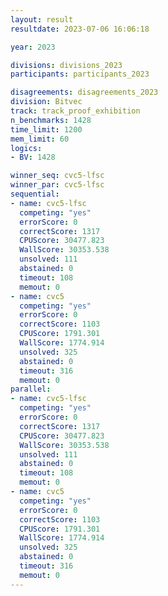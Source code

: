 ```yaml
---
layout: result
resultdate: 2023-07-06 16:06:18

year: 2023

divisions: divisions_2023
participants: participants_2023

disagreements: disagreements_2023
division: Bitvec
track: track_proof_exhibition
n_benchmarks: 1428
time_limit: 1200
mem_limit: 60
logics:
- BV: 1428

winner_seq: cvc5-lfsc
winner_par: cvc5-lfsc
sequential:
- name: cvc5-lfsc
  competing: "yes"
  errorScore: 0
  correctScore: 1317
  CPUScore: 30477.823
  WallScore: 30353.538
  unsolved: 111
  abstained: 0
  timeout: 108
  memout: 0
- name: cvc5
  competing: "yes"
  errorScore: 0
  correctScore: 1103
  CPUScore: 1791.301
  WallScore: 1774.914
  unsolved: 325
  abstained: 0
  timeout: 316
  memout: 0
parallel:
- name: cvc5-lfsc
  competing: "yes"
  errorScore: 0
  correctScore: 1317
  CPUScore: 30477.823
  WallScore: 30353.538
  unsolved: 111
  abstained: 0
  timeout: 108
  memout: 0
- name: cvc5
  competing: "yes"
  errorScore: 0
  correctScore: 1103
  CPUScore: 1791.301
  WallScore: 1774.914
  unsolved: 325
  abstained: 0
  timeout: 316
  memout: 0
---
```

